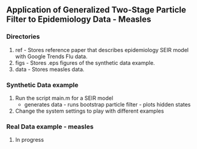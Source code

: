 ## Application of Generalized Two-Stage Particle Filter to Epidemiology Data - Measles


### Directories
1. ref - Stores reference paper that describes epidemiology SEIR model with Google Trends Flu data.
2. figs - Stores .eps figures of the synthetic data example.
3. data - Stores measles data.


### Synthetic Data example
1. Run the script main.m for a SEIR model
    - generates data - runs bootstrap particle filter - plots hidden states
3. Change the system settings to play with different examples

### Real Data example - measles
1. In progress
   
 
